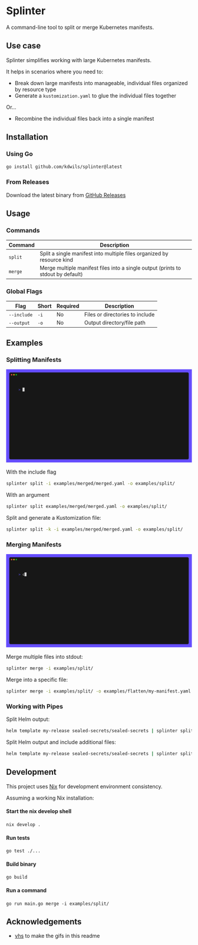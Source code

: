 # Splinter

A command-line tool to split or merge Kubernetes manifests.

## Use case

Splinter simplifies working with large Kubernetes manifests. 

It helps in scenarios where you need to:
- Break down large manifests into manageable, individual files organized by resource type
- Generate a `kustomization.yaml` to glue the individual files together

Or...

- Recombine the individual files back into a single manifest

## Installation

### Using Go

```bash
go install github.com/kdwils/splinter@latest
```

### From Releases

Download the latest binary from [GitHub Releases](https://github.com/kdwils/splinter/releases)

## Usage

### Commands

| Command | Description |
|---------|-------------|
| `split` | Split a single manifest into multiple files organized by resource kind |
| `merge` | Merge multiple manifest files into a single output (prints to stdout by default) |

### Global Flags

| Flag | Short | Required | Description |
|------|--------|----------|-------------|
| `--include` | `-i` | No | Files or directories to include |
| `--output` | `-o` | No | Output directory/file path |


## Examples

### Splitting Manifests

![split gif](vhs/split.gif)

With the include flag
```bash
splinter split -i examples/merged/merged.yaml -o examples/split/
```

With an argument
```bash
splinter split examples/merged/merged.yaml -o examples/split/
```

Split and generate a Kustomization file:
```bash
splinter split -k -i examples/merged/merged.yaml -o examples/split/
```

### Merging Manifests

![merge gif](vhs/merge.gif)

Merge multiple files into stdout:
```bash
splinter merge -i examples/split/
```

Merge into a specific file:
```bash
splinter merge -i examples/split/ -o examples/flatten/my-manifest.yaml
```

### Working with Pipes

Split Helm output:
```bash
helm template my-release sealed-secrets/sealed-secrets | splinter split -o my-dir/
```

Split Helm output and include additional files:
```bash
helm template my-release sealed-secrets/sealed-secrets | splinter split -i existing.yaml -o my-dir/
```

## Development

This project uses [Nix](https://nixos.org/) for development environment consistency. 

Assuming a working Nix installation:

#### Start the nix develop shell

```shell
nix develop .
```
#### Run tests
```shell
go test ./...
```

#### Build binary
```shell
go build
```

#### Run a command
```shell
go run main.go merge -i examples/split/
```

## Acknowledgements

* [vhs](https://github.com/charmbracelet/vhs) to make the gifs in this readme
